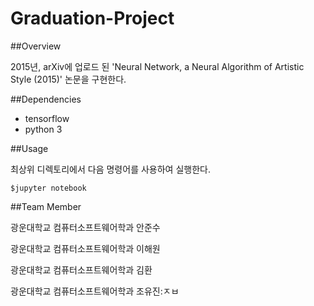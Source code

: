 # Graduation-Project

##Overview

2015년, arXiv에 업로드 된 'Neural Network, a Neural Algorithm of Artistic Style (2015)' 논문을 구현한다.


##Dependencies

* tensorflow 
* python 3

##Usage

최상위 디렉토리에서 다음 명령어를 사용하여 실행한다.

 `$jupyter notebook` 


##Team Member

광운대학교 컴퓨터소프트웨어학과 안준수

광운대학교 컴퓨터소프트웨어학과 이해원

광운대학교 컴퓨터소프트웨어학과 김환

광운대학교 컴퓨터소프트웨어학과 조유진:ㅈㅂ
